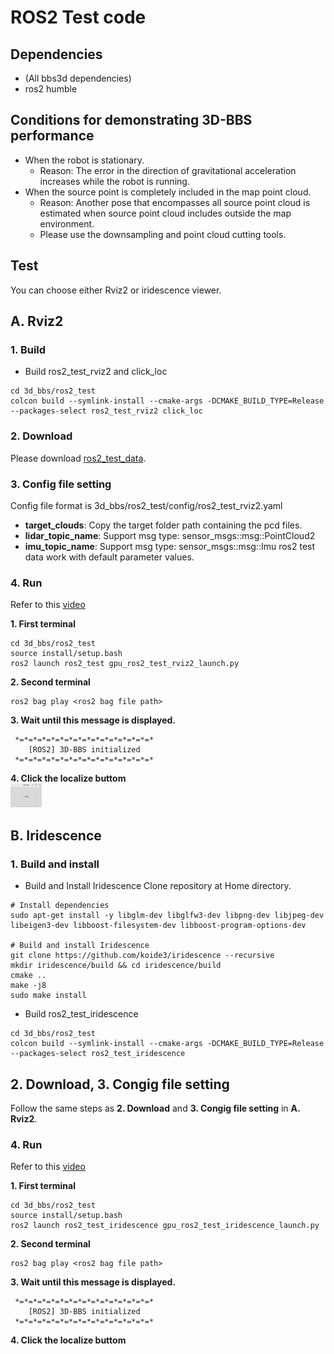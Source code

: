 # ROS2 Test code

## Dependencies
- (All bbs3d dependencies)
- ros2 humble

## Conditions for demonstrating 3D-BBS performance
- When the robot is stationary.
  - Reason: The error in the direction of gravitational acceleration increases while the robot is running.
- When the source point is completely included in the map point cloud.
  - Reason: Another pose that encompasses all source point cloud is estimated when source point cloud includes outside the map environment. 
  - Please use the downsampling and point cloud cutting tools.

## Test
You can choose either Rviz2 or iridescence viewer.
## A. Rviz2
### 1. Build
- Build ros2_test_rviz2 and click_loc
```
cd 3d_bbs/ros2_test
colcon build --symlink-install --cmake-args -DCMAKE_BUILD_TYPE=Release --packages-select ros2_test_rviz2 click_loc
```

### 2. Download
Please download [ros2_test_data]().

### 3. Config file setting
Config file format is 3d_bbs/ros2_test/config/ros2_test_rviz2.yaml

- **target_clouds**: Copy the target folder path containing the pcd files.
- **lidar_topic_name**: Support msg type: sensor_msgs::msg::PointCloud2
- **imu_topic_name**: Support msg type: sensor_msgs::msg::Imu
ros2 test data work with default parameter values.

### 4. Run
Refer to this [video]()

**1. First terminal**
```
cd 3d_bbs/ros2_test
source install/setup.bash
ros2 launch ros2_test gpu_ros2_test_rviz2_launch.py
```

**2. Second terminal**
```
ros2 bag play <ros2 bag file path>
```

**3. Wait until this message is displayed.**
```
 *=*=*=*=*=*=*=*=*=*=*=*=*=*=*=*
    [ROS2] 3D-BBS initialized
 *=*=*=*=*=*=*=*=*=*=*=*=*=*=*=*
```
**4. Click the localize buttom**  
<img alt="overview" src="../figs/click_loc.png" width="10%">

## B. Iridescence
### 1. Build and install
- Build and Install Iridescence
Clone repository at Home directory.
```
# Install dependencies
sudo apt-get install -y libglm-dev libglfw3-dev libpng-dev libjpeg-dev libeigen3-dev libboost-filesystem-dev libboost-program-options-dev

# Build and install Iridescence
git clone https://github.com/koide3/iridescence --recursive
mkdir iridescence/build && cd iridescence/build
cmake ..
make -j8
sudo make install
```

- Build ros2_test_iridescence
```
cd 3d_bbs/ros2_test
colcon build --symlink-install --cmake-args -DCMAKE_BUILD_TYPE=Release --packages-select ros2_test_iridescence
```

## 2. Download, 3. Congig file setting
Follow the same steps as **2. Download** and **3. Congig file setting** in **A. Rviz2**.
 
 ### 4. Run
Refer to this [video]()

**1. First terminal**
```
cd 3d_bbs/ros2_test
source install/setup.bash
ros2 launch ros2_test_iridescence gpu_ros2_test_iridescence_launch.py
```

**2. Second terminal**
```
ros2 bag play <ros2 bag file path>
```

**3. Wait until this message is displayed.**
```
 *=*=*=*=*=*=*=*=*=*=*=*=*=*=*=*
    [ROS2] 3D-BBS initialized
 *=*=*=*=*=*=*=*=*=*=*=*=*=*=*=*
```
**4. Click the localize buttom**  
